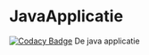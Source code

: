 # JavaApplicatie

[![Codacy Badge](https://api.codacy.com/project/badge/Grade/65cdb328f1d84e3ca7abdf1d772a5430)](https://www.codacy.com/app/jellevanommen/JavaApplicatie?utm_source=github.com&amp;utm_medium=referral&amp;utm_content=DSW01-1/JavaApplicatie&amp;utm_campaign=Badge_Grade)
De java applicatie
